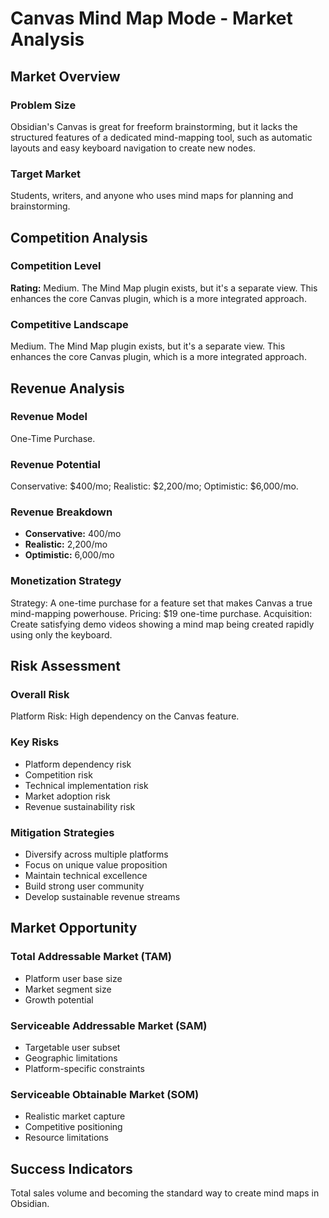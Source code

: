 # Canvas Mind Map Mode - Market Analysis

## Market Overview

### Problem Size
Obsidian's Canvas is great for freeform brainstorming, but it lacks the structured features of a dedicated mind-mapping tool, such as automatic layouts and easy keyboard navigation to create new nodes.

### Target Market
Students, writers, and anyone who uses mind maps for planning and brainstorming.

## Competition Analysis

### Competition Level
**Rating:** Medium. The Mind Map plugin exists, but it's a separate view. This enhances the core Canvas plugin, which is a more integrated approach.

### Competitive Landscape
Medium. The Mind Map plugin exists, but it's a separate view. This enhances the core Canvas plugin, which is a more integrated approach.

## Revenue Analysis

### Revenue Model
One-Time Purchase.

### Revenue Potential
Conservative: $400/mo; Realistic: $2,200/mo; Optimistic: $6,000/mo.

### Revenue Breakdown
- **Conservative:** 400/mo
- **Realistic:** 2,200/mo
- **Optimistic:** 6,000/mo

### Monetization Strategy
Strategy: A one-time purchase for a feature set that makes Canvas a true mind-mapping powerhouse. Pricing: $19 one-time purchase. Acquisition: Create satisfying demo videos showing a mind map being created rapidly using only the keyboard.

## Risk Assessment

### Overall Risk
Platform Risk: High dependency on the Canvas feature.

### Key Risks
- Platform dependency risk
- Competition risk
- Technical implementation risk
- Market adoption risk
- Revenue sustainability risk

### Mitigation Strategies
- Diversify across multiple platforms
- Focus on unique value proposition
- Maintain technical excellence
- Build strong user community
- Develop sustainable revenue streams

## Market Opportunity

### Total Addressable Market (TAM)
- Platform user base size
- Market segment size
- Growth potential

### Serviceable Addressable Market (SAM)
- Targetable user subset
- Geographic limitations
- Platform-specific constraints

### Serviceable Obtainable Market (SOM)
- Realistic market capture
- Competitive positioning
- Resource limitations

## Success Indicators
Total sales volume and becoming the standard way to create mind maps in Obsidian.

